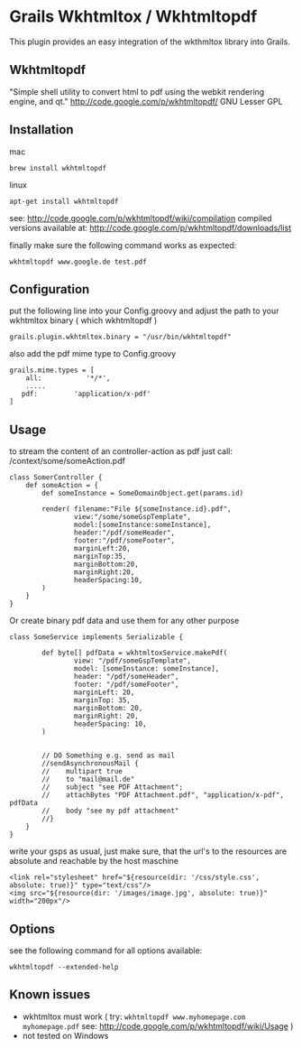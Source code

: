 Grails Wkhtmltox / Wkhtmltopdf 
=========================

This plugin provides an easy integration of the wkthmltox library into Grails.

Wkhtmltopdf
----------------
"Simple shell utility to convert html to pdf using the webkit rendering engine, and qt."
http://code.google.com/p/wkhtmltopdf/
GNU Lesser GPL

Installation
----------------

mac

    brew install wkhtmltopdf

linux

    apt-get install wkhtmltopdf

see: http://code.google.com/p/wkhtmltopdf/wiki/compilation
compiled versions available at: http://code.google.com/p/wkhtmltopdf/downloads/list

finally make sure the following command works as expected:

    wkhtmltopdf www.google.de test.pdf
    

Configuration
----------------

put the following line into your Config.groovy and adjust the path to your wkhtmltox binary ( which wkhtmltopdf )

    grails.plugin.wkhtmltox.binary = "/usr/bin/wkhtmltopdf"
    

also add the pdf mime type to Config.groovy

    grails.mime.types = [
        all:           '*/*',
        .....
       pdf:         'application/x-pdf'
    ]
    


Usage
----------------

to stream the content of an controller-action as pdf just call: /context/some/someAction.pdf

    class SomerController {
        def someAction = {
            def someInstance = SomeDomainObject.get(params.id)
    
            render( filename:"File ${someInstance.id}.pdf",
					view:"/some/someGspTemplate",
                    model:[someInstance:someInstance],
                    header:"/pdf/someHeader",
                    footer:"/pdf/someFooter",
                    marginLeft:20,
                    marginTop:35,
                    marginBottom:20,
                    marginRight:20,
                    headerSpacing:10,
            )
        }
    }

Or create binary pdf data and use them for any other purpose

    class SomeService implements Serializable {
    
    		def byte[] pdfData = wkhtmltoxService.makePdf(
                    view: "/pdf/someGspTemplate",
                    model: [someInstance: someInstance],
                    header: "/pdf/someHeader",
                    footer: "/pdf/someFooter",
                    marginLeft: 20,
                    marginTop: 35,
                    marginBottom: 20,
                    marginRight: 20,
                    headerSpacing: 10,
            )
    	
    	
    		// DO Something e.g. send as mail
    		//sendAsynchronousMail {
            //    multipart true
            //    to "mail@mail.de"
            //    subject "see PDF Attachment";
            //    attachBytes "PDF Attachment.pdf", "application/x-pdf", pdfData
            //    body "see my pdf attachment"
            //}
        }
    }

write your gsps as usual, just make sure, that the url's to the resources are absolute and reachable by the host maschine

	<link rel="stylesheet" href="${resource(dir: '/css/style.css', absolute: true)}" type="text/css"/>
	<img src="${resource(dir: '/images/image.jpg', absolute: true)}" width="200px"/>

Options
----------------

see the following command for all options available:

	wkhtmltopdf --extended-help
		

Known issues
----------------

* wkhtmltox must work ( try: ```wkhtmltopdf www.myhomepage.com myhomepage.pdf``` see: http://code.google.com/p/wkhtmltopdf/wiki/Usage )
* not tested on Windows
